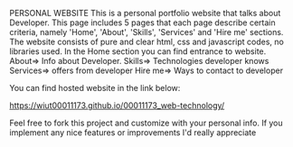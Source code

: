 PERSONAL WEBSITE
This is a personal portfolio website that talks about Developer.
This page includes 5 pages that each page describe certain criteria, namely 'Home', 'About', 'Skills', 'Services' and 'Hire me' sections. The website consists of pure and clear html, css and javascript codes, no libraries used.
In the Home section you can find entrance to website.
About=> Info about Developer.
Skills=> Technologies developer knows
Services=> offers from developer
Hire me=> Ways to contact to developer

You can find hosted website in the link below:

https://wiut00011173.github.io/00011173_web-technology/

Feel free to fork this project and customize with your personal info. If you implement any nice features or improvements I'd really appreciate
